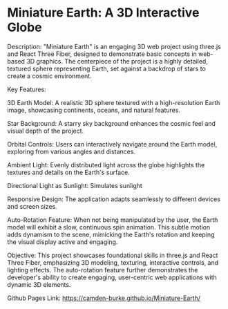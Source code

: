 # Miniature Earth: A 3D Interactive Globe

Description:
"Miniature Earth" is an engaging 3D web project using three.js and React Three Fiber, designed to demonstrate basic concepts in web-based 3D graphics. The centerpiece of the project is a highly detailed, textured sphere representing Earth, set against a backdrop of stars to create a cosmic environment.

Key Features:

3D Earth Model: A realistic 3D sphere textured with a high-resolution Earth image, showcasing continents, oceans, and natural features.

Star Background: A starry sky background enhances the cosmic feel and visual depth of the project.

Orbital Controls: Users can interactively navigate around the Earth model, exploring from various angles and distances.

Ambient Light: Evenly distributed light across the globe highlights the textures and details on the Earth's surface.

Directional Light as Sunlight: Simulates sunlight

Responsive Design: The application adapts seamlessly to different devices and screen sizes.

Auto-Rotation Feature: When not being manipulated by the user, the Earth model will exhibit a slow, continuous spin animation. This subtle motion adds dynamism to the scene, mimicking the Earth's rotation and keeping the visual display active and engaging.

Objective:
This project showcases foundational skills in three.js and React Three Fiber, emphasizing 3D modeling, texturing, interactive controls, and lighting effects. The auto-rotation feature further demonstrates the developer's ability to create engaging, user-centric web applications with dynamic 3D elements.


Github Pages Link: https://camden-burke.github.io/Miniature-Earth/
